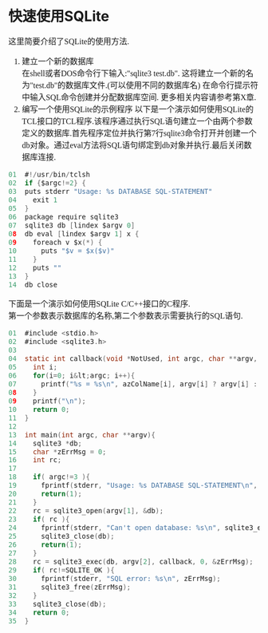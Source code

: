 # 快速使用SQLite
<font face="微软雅黑" size="3px">

这里简要介绍了SQLite的使用方法.  
1. 建立一个新的数据库<br>
在shell或者DOS命令行下输入:"sqlite3 test.db". 这将建立一个新的名为"test.db"的数据库文件.(可以使用不同的数据库名)
在命令行提示符中输入SQL命令创建并分配数据库空间.
更多相关内容请参考第X章.  
2. 编写一个使用SQLite的示例程序
以下是一个演示如何使用SQLite的TCL接口的TCL程序.该程序通过执行SQL语句建立一个由两个参数定义的数据库.首先程序定位并执行第7行sqlite3命令打开并创建一个db对象。通过eval方法将SQL语句绑定到db对象并执行.最后关闭数据库连接.
```c
01  #!/usr/bin/tclsh
02  if {$argc!=2} {
03  puts stderr "Usage: %s DATABASE SQL-STATEMENT"
04    exit 1
05  }
06  package require sqlite3
07  sqlite3 db [lindex $argv 0]
08  db eval [lindex $argv 1] x {
09    foreach v $x(*) {
10      puts "$v = $x($v)"
11    }
12    puts ""
13  }
14  db close
```

下面是一个演示如何使用SQLite C/C++接口的C程序.<br>第一个参数表示数据库的名称,第二个参数表示需要执行的SQL语句.
```c
01  #include <stdio.h>
02  #include <sqlite3.h>
03
04  static int callback(void *NotUsed, int argc, char **argv, char **azColName){
05    int i;
06    for(i=0; i&lt;argc; i++){
07      printf("%s = %s\n", azColName[i], argv[i] ? argv[i] : "NULL");
08    }
09    printf("\n");
10    return 0;
11  }
12
13  int main(int argc, char **argv){
14    sqlite3 *db;
15    char *zErrMsg = 0;
16    int rc;
17
18    if( argc!=3 ){
19      fprintf(stderr, "Usage: %s DATABASE SQL-STATEMENT\n", argv[0]);
20      return(1);
21    }
22    rc = sqlite3_open(argv[1], &db);
23    if( rc ){
24      fprintf(stderr, "Can't open database: %s\n", sqlite3_errmsg(db));
25      sqlite3_close(db);
26      return(1);
27    }
28    rc = sqlite3_exec(db, argv[2], callback, 0, &zErrMsg);
29    if( rc!=SQLITE_OK ){
30      fprintf(stderr, "SQL error: %s\n", zErrMsg);
31      sqlite3_free(zErrMsg);
32    }
33    sqlite3_close(db);
34    return 0;
35  }
```
